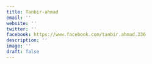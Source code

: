 ```yaml
---
title: Tanbir-ahmad
email: ''
website: ''
twitter: ''
facebook: https://www.facebook.com/tanbir.ahmad.336
description: ''
image: ''
draft: false
---
```

